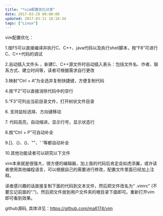 ```yaml
---
title: "*vim配置优化分享"
date: 2017-03-29 08:00:00
updated: 2017-03-31 18:18:34
tags: ["Linux"]
---
```

vim配置优化：

  

1.按F5可以直接编译并执行C、C++、java代码以及执行shell脚本，按“F8”可进行C、C++代码的调试

  

2.自动插入文件头 ，新建C、C++源文件时自动插入表头：包括文件名、作者、联系方式、建立时间等，读者可根据需求自行更改

  

3.映射“Ctrl + A”为全选并复制快捷键，方便复制代码

  

4.按“F2”可以直接消除代码中的空行

  

5.“F3”可列出当前目录文件，打开树状文件目录

  

6\. 支持鼠标选择、方向键移动

  

7\. 代码高亮，自动缩进，显示行号，显示状态行

  

8.按“Ctrl + P”可自动补全

  

9.[]、{}、()、""、' '等都自动补全

  

10.其他功能读者可以研究以下文件

  

 vim本来就是很强大，很方便的编辑器，加上我的代码后肯定会如虎添翼，或许读者使用其他编程语言，可以根据自己的需要进行修改，配置文件里面已经加上注释。

  

读者感兴趣的话直接复制下面的代码到文本文件，然后把文件改名为“ .vimrc”
(不要忘记前面的“.”)，然后把文件放到用户文件夹的根目录下面即可。重新打开vim即可看到效果。

  

github源码, 具体详见：https://github.com/ma6174/vim

  

